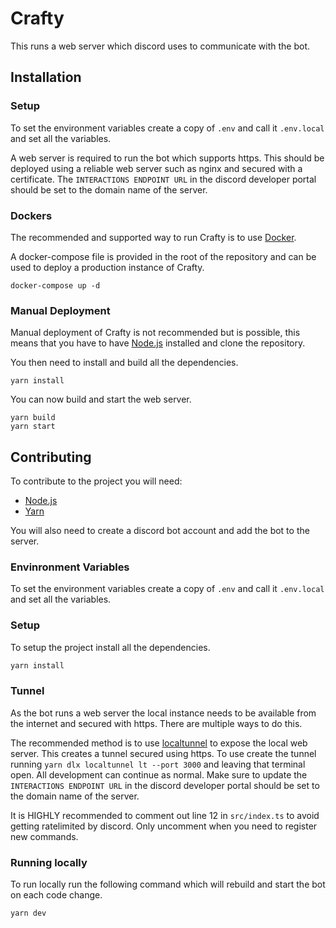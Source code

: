 # Crafty

This runs a web server which discord uses to communicate with the bot.

## Installation

### Setup

To set the environment variables create a copy of `.env` and call it `.env.local` and set all the variables.

A web server is required to run the bot which supports https. This should be deployed using a reliable web server such as nginx and secured with a certificate. The `INTERACTIONS ENDPOINT URL` in the discord developer portal should be set to the domain name of the server.

### Dockers

The recommended and supported way to run Crafty is to use [Docker](https://www.docker.com/).

A docker-compose file is provided in the root of the repository and can be used to deploy a production instance of Crafty.

```
docker-compose up -d
```

### Manual Deployment

Manual deployment of Crafty is not recommended but is possible, this means that you have to have [Node.js](https://nodejs.org/) installed and clone the repository.

You then need to install and build all the dependencies.

```
yarn install

```

You can now build and start the web server.

```
yarn build
yarn start
```

## Contributing

To contribute to the project you will need:

-   [Node.js](https://nodejs.org/)
-   [Yarn](https://yarnpkg.com/)

You will also need to create a discord bot account and add the bot to the server.

### Envinronment Variables

To set the environment variables create a copy of `.env` and call it `.env.local` and set all the variables.

### Setup

To setup the project install all the dependencies.

```bash
yarn install
```

### Tunnel

As the bot runs a web server the local instance needs to be available from the internet and secured with https. There are multiple ways to do this.

The recommended method is to use [localtunnel](https://localtunnel.github.io/www/) to expose the local web server. This creates a tunnel secured using https. To use create the tunnel running `yarn dlx localtunnel lt --port 3000` and leaving that terminal open. All development can continue as normal. Make sure to update the `INTERACTIONS ENDPOINT URL` in the discord developer portal should be set to the domain name of the server.

It is HIGHLY recommended to comment out line 12 in `src/index.ts` to avoid getting ratelimited by discord. Only uncomment when you need to register new commands.

### Running locally

To run locally run the following command which will rebuild and start the bot on each code change.

```bash
yarn dev
```
